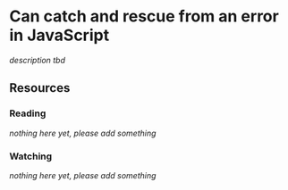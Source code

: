 # Can catch and rescue from an error in JavaScript

_description tbd_

## Resources

### Reading

_nothing here yet, please add something_

### Watching

_nothing here yet, please add something_
